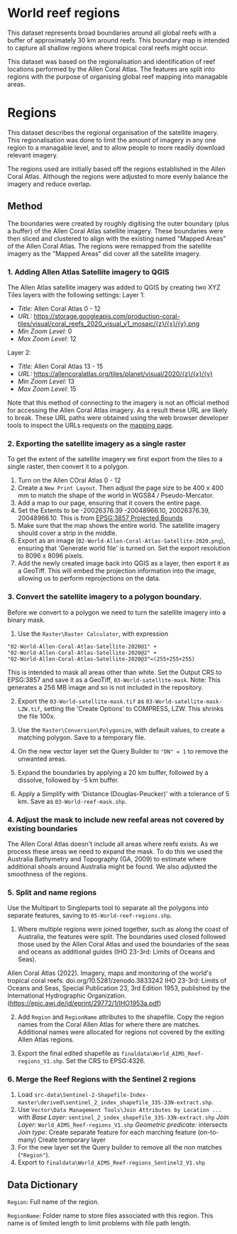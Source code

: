 # World reef regions
This dataset represents broad boundaries around all global reefs with a buffer of 
approximately 30 km around reefs. This boundary map is intended to capture all
shallow regions where tropical coral reefs might occur. 

This dataset was based on the regionalisation and identification of reef locations
performed by the Allen Coral Atlas. The features are split into regions with the
purpose of organising global reef mapping into managable areas. 


# Regions
This dataset describes the regional organisation of the satellite imagery. This
regionalisation was done to limit the amount of imagery in any one region to a 
managable level, and to allow people to more readily download relevant imagery.

The regions used are initially based off the regions established in the Allen Coral Atlas.
Although the regions were adjusted to more evenly balance the imagery and reduce overlap.

## Method 

The boundaries were created by roughly digitising the outer boundary (plus a buffer) of
the Allen Coral Atlas satellite imagery. These boundaries were then sliced and clustered
to align with the existing named "Mapped Areas" of the Allen Coral Atlas. The regions were
remapped from the satellite imagery as the "Mapped Areas" did cover all the satellite imagery.

### 1. Adding Allen Atlas Satellite imagery to QGIS
The Allen Atlas satellite imagery was added to QGIS by creating two XYZ Tiles layers with the 
following settings:
Layer 1:
- *Title:* Allen Coral Atlas 0 - 12
- *URL:* https://storage.googleapis.com/production-coral-tiles/visual/coral_reefs_2020_visual_v1_mosaic/{z}/{x}/{y}.png
- *Min Zoom Level:* 0
- *Max Zoom Level:* 12

Layer 2:
- *Title:* Allen Coral Atlas 13 - 15
- *URL:* https://allencoralatlas.org/tiles/planet/visual/2020/{z}/{x}/{y}
- *Min Zoom Level:* 13
- *Max Zoom Level:* 15

Note that this method of connecting to the imagery is not an official method for accessing the 
Allen Coral Atlas imagery. As a result these URL are likely to break. These URL paths were
obtained using the web browser developer tools to inspect the URLs requests on the 
[mapping page](https://www.allencoralatlas.org/atlas/).

### 2. Exporting the satellite imagery as a single raster
To get the extent of the satellite imagery we first export from the tiles to a single raster,
then convert it to a polygon. 
1. Turn on the Allen COral Atlas 0 - 12
2. Create a `New Print Layout`. Then adjust the page size to be 400 x 400 mm to match the shape of the
world in WGS84 / Pseudo-Mercator. 
3. Add a map to our page, ensuring that it covers the entire page. 
4. Set the Extents to be -20026376.39 -20048966.10, 20026376.39, 20048966.10. This is from 
[EPSG:3857 Projected Bounds](https://epsg.io/3857)
4. Make sure that the map shows the entire world. The satellite imagery should cover a strip in the middle.
5. Export as an image (`02-World-Allen-Coral-Atlas-Satellite-2020.png`), ensuring that 'Generate world file' is turned on. 
Set the export resolution to 8096 x 8096 pixels. 
6. Add the newly created image back into QGIS as a layer, then export it as a GeoTiff. This will embed the
projection information into the image, allowing us to perform reprojections on the data.

### 3. Convert the satellite imagery to a polygon boundary.
Before we convert to a polygon we need to turn the satellite imagery into a binary mask.
1. Use the `Raster\Raster Calculator`, with expression 
 ```
 "02-World-Allen-Coral-Atlas-Satellite-2020@1" + 
 "02-World-Allen-Coral-Atlas-Satellite-2020@2" + 
 "02-World-Allen-Coral-Atlas-Satellite-2020@3"<(255+255+255)
 ```

 This is intended to mask all areas other than white.
 Set the Output CRS to EPSG:3857 and save it as a GeoTiff, `03-World-satellite-mask`.
 Note: This generates a 256 MB image and so is not included in the repository.

2. Export the `03-World-satellite-mask.tif` as `03-World-satellite-mask-LZW.tif`, setting
the 'Create Options' to COMPRESS, LZW. This shrinks the file 100x.

3. Use the `Raster\Conversion\Polygonize`, with default values, to create a matching polygon. 
Save to a temporary file.

4. On the new vector layer set the Query Builder to `"DN" = 1` to remove the unwanted areas.

5. Expand the boundaries by applying a 20 km buffer, followed by a dissolve, followed by -5 km buffer.

6. Apply a Simplify with 'Distance (Douglas-Peucker)' with a tolerance of 5 km. Save as `03-World-reef-mask.shp`.

### 4. Adjust the mask to include new reefal areas not covered by existing boundaries
The Allen Coral Atlas doesn't include all areas where reefs exists. As we process these areas we need to expand
the mask. To do this we used the Australia Bathymetry and Topography (GA, 2009) to estimate where additional
shoals around Australia might be found. We also adjusted the smoothness of the regions.

### 5. Split and name regions
Use the Multipart to Singleparts tool to separate all the polygons into separate features, saving to 
`05-World-reef-regions.shp`. 
1. Where multiple regions were joined together, such as along the coast of Australia, the features were
split. The boundaries used closed followed those used by the Allen Coral Atlas and used the boundaries
of the seas and oceans as additional guides (IHO 23-3rd: Limits of Oceans and Seas).

 Allen Coral Atlas (2022). Imagery, maps and monitoring of the world's tropical coral reefs. doi.org/10.5281/zenodo.3833242
IHO 23-3rd: Limits of Oceans and Seas, Special Publication 23, 3rd Edition 1953, published by the 
International Hydrographic Organization. (https://epic.awi.de/id/eprint/29772/1/IHO1953a.pdf)

2. Add `Region` and `RegionName` attributes to the shapefile. Copy the region names from the 
Coral Allen Atlas for where there are matches. Additional names were allocated for regions not
covered by the exiting Allen Atlas regions. 

3. Export the final edited shapefile as `finaldata\World_AIMS_Reef-regions_V1.shp`. Set the CRS to EPSG:4326.

### 6. Merge the Reef Regions with the Sentinel 2 regions
1. Load `src-data\Sentinel-2-Shapefile-Index-master\derived\sentinel_2_index_shapefile_33S-33N-extract.shp`.
2. Use `Vector\Data Management Tools\Join Attributes by Location ...` with 
 *Base Layer:* `sentinel_2_index_shapefile_33S-33N-extract.shp`
 *Join Layer:* `World_AIMS_Reef-regions_V1.shp`
 *Geometric predicate:* intersects
 *Join type:* Create separate feature for each marching feature (on-to-many)
Create temporary layer
3. For the new layer set the Query builder to remove all the non matches (`"Region"`).
4. Export to `finaldata\World_AIMS_Reef-regions_Sentinel2_V1.shp`


## Data Dictionary
`Region`: Full name of the region.

`RegionName`: Folder name to store files associated with this region. This name is of limited length
to limit problems with file path length.

